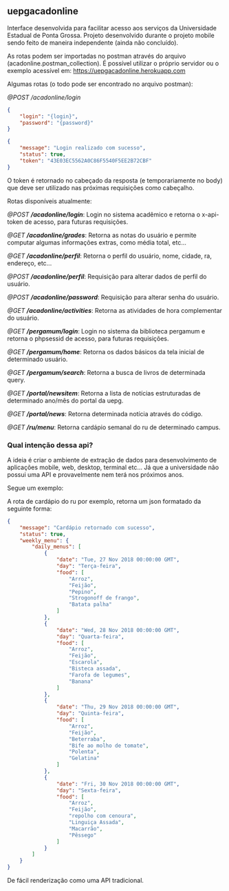 ## uepgacadonline

Interface desenvolvida para facilitar acesso aos serviços da Universidade Estadual de Ponta Grossa. Projeto desenvolvido durante o projeto mobile sendo feito de maneira independente (ainda não concluído).

As rotas podem ser importadas no postman através do arquivo (acadonline.postman_collection). É possível utilizar o próprio servidor ou o exemplo acessível em: https://uepgacadonline.herokuapp.com

Algumas rotas (o todo pode ser encontrado no arquivo postman):

*@POST /acadonline/login*
```json
{
	"login": "{login}",
	"password": "{password}"
}
```


```json
{
    "message": "Login realizado com sucesso",
    "status": true,
    "token": "43E03EC5562A0C86F5540F5EE2B72CBF"
}
```

O token é retornado no cabeçado da resposta (e temporariamente no body) que deve ser utilizado nas próximas requisições como cabeçalho.

Rotas disponíveis atualmente:

*@POST <b>/acadonline/login</b>*: Login no sistema acadêmico e retorna o x-api-token de acesso, para futuras requisições.

*@GET <b>/acadonline/grades</b>*: Retorna as notas do usuário e permite computar algumas informações extras, como média total, etc...

*@GET <b>/acadonline/perfil</b>*: Retorna o perfil do usuário, nome, cidade, ra, endereço, etc...
 
*@POST <b>/acadonline/perfil</b>*: Requisição para alterar dados de perfil do usuário.

*@POST <b>/acadonline/password</b>*: Requisição para alterar senha do usuário.

*@GET <b>/acadonline/activities</b>*: Retorna as atividades de hora complementar do usuário.

*@GET <b>/pergamum/login</b>*: Login no sistema da biblioteca pergamum e retorna o phpsessid de acesso, para futuras requisições.

*@GET <b>/pergamum/home</b>*: Retorna os dados básicos da tela inicial de determinado usuário.

*@GET <b>/pergamum/search</b>*: Retorna a busca de livros de determinada query.

*@GET <b>/portal/newsitem</b>*: Retorna a lista de notícias estruturadas de determinado ano/mês do portal da uepg.

*@GET <b>/portal/news</b>*: Retorna determinada notícia através do código.

*@GET <b>/ru/menu</b>*: Retorna cardápio semanal do ru de determinado campus.

### Qual intenção dessa api?

A ideia é criar o ambiente de extração de dados para desenvolvimento de aplicações mobile, web, desktop, terminal etc... Já que a universidade não possui uma API e provavelmente nem terá nos próximos anos.

Segue um exemplo:

A rota de cardápio do ru por exemplo, retorna um json formatado da seguinte forma:

```json
{
    "message": "Cardápio retornado com sucesso",
    "status": true,
    "weekly_menu": {
        "daily_menus": [
            {
                "date": "Tue, 27 Nov 2018 00:00:00 GMT",
                "day": "Terça-feira",
                "food": [
                    "Arroz",
                    "Feijão",
                    "Pepino",
                    "Strogonoff de frango",
                    "Batata palha"
                ]
            },
            {
                "date": "Wed, 28 Nov 2018 00:00:00 GMT",
                "day": "Quarta-feira",
                "food": [
                    "Arroz",
                    "Feijão",
                    "Escarola",
                    "Bisteca assada",
                    "Farofa de legumes",
                    "Banana"
                ]
            },
            {
                "date": "Thu, 29 Nov 2018 00:00:00 GMT",
                "day": "Quinta-feira",
                "food": [
                    "Arroz",
                    "Feijão",
                    "Beterraba",
                    "Bife ao molho de tomate",
                    "Polenta",
                    "Gelatina"
                ]
            },
            {
                "date": "Fri, 30 Nov 2018 00:00:00 GMT",
                "day": "Sexta-feira",
                "food": [
                    "Arroz",
                    "Feijão",
                    "repolho com cenoura",
                    "Linguiça Assada",
                    "Macarrão",
                    "Pêssego"
                ]
            }
        ]
    }
}
```

De fácil renderização como uma API tradicional.
